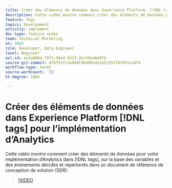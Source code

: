 ```yaml
---
title: Créer des éléments de données dans Experience Platform  [!DNL tags]  pour l’implémentation d’Analytics
description: Cette vidéo montre comment créer des éléments de données pour votre implémentation dʼAnalytics dans  [!DNL tags] , sur la base des variables et des événements répertoriés dans un document de référence de conception de solution (SDR).
feature: Tags
topics: Development
activity: implement
doc-type: feature video
team: Technical Marketing
kt: 3587
role: Developer, Data Engineer
level: Beginner
exl-id: ee3a808a-f972-46e4-9213-2bc5bba6e0fd
source-git-commit: 876f51fc1e048fdb4d65451e2c555f8fd55cadf4
workflow-type: tm+mt
source-wordcount: '72'
ht-degree: 100%

---
```


# Créer des éléments de données dans Experience Platform [!DNL tags] pour l’implémentation d’Analytics

Cette vidéo montre comment créer des éléments de données pour votre implémentation dʼAnalytics dans [!DNL tags], sur la base des variables et des événements décidés et répertoriés dans un document de référence de conception de solution (SDR).

>[!VIDEO](https://video.tv.adobe.com/v/28760/?quality=12&learn=on)
